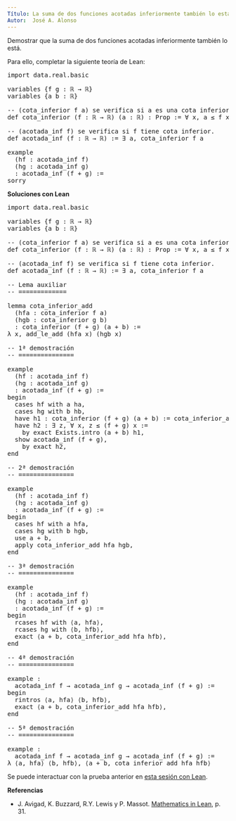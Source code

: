 ```yaml
---
Título: La suma de dos funciones acotadas inferiormente también lo está
Autor:  José A. Alonso
---
```


Demostrar que la suma de dos funciones acotadas inferiormente también lo está.

Para ello, completar la siguiente teoría de Lean:

<pre lang="lean">
import data.real.basic

variables {f g : ℝ → ℝ}
variables {a b : ℝ}

-- (cota_inferior f a) se verifica si a es una cota inferior de f.
def cota_inferior (f : ℝ → ℝ) (a : ℝ) : Prop := ∀ x, a ≤ f x

-- (acotada_inf f) se verifica si f tiene cota inferior.
def acotada_inf (f : ℝ → ℝ) := ∃ a, cota_inferior f a

example
  (hf : acotada_inf f)
  (hg : acotada_inf g)
  : acotada_inf (f + g) :=
sorry
</pre>
<!--more-->

<b>Soluciones con Lean</b>

<pre lang="lean">
import data.real.basic

variables {f g : ℝ → ℝ}
variables {a b : ℝ}

-- (cota_inferior f a) se verifica si a es una cota inferior de f.
def cota_inferior (f : ℝ → ℝ) (a : ℝ) : Prop := ∀ x, a ≤ f x

-- (acotada_inf f) se verifica si f tiene cota inferior.
def acotada_inf (f : ℝ → ℝ) := ∃ a, cota_inferior f a

-- Lema auxiliar
-- =============

lemma cota_inferior_add
  (hfa : cota_inferior f a)
  (hgb : cota_inferior g b)
  : cota_inferior (f + g) (a + b) :=
λ x, add_le_add (hfa x) (hgb x)

-- 1ª demostración
-- ===============

example
  (hf : acotada_inf f)
  (hg : acotada_inf g)
  : acotada_inf (f + g) :=
begin
  cases hf with a ha,
  cases hg with b hb,
  have h1 : cota_inferior (f + g) (a + b) := cota_inferior_add ha hb,
  have h2 : ∃ z, ∀ x, z ≤ (f + g) x :=
    by exact Exists.intro (a + b) h1,
  show acotada_inf (f + g),
    by exact h2,
end

-- 2ª demostración
-- ===============

example
  (hf : acotada_inf f)
  (hg : acotada_inf g)
  : acotada_inf (f + g) :=
begin
  cases hf with a hfa,
  cases hg with b hgb,
  use a + b,
  apply cota_inferior_add hfa hgb,
end

-- 3ª demostración
-- ===============

example
  (hf : acotada_inf f)
  (hg : acotada_inf g)
  : acotada_inf (f + g) :=
begin
  rcases hf with ⟨a, hfa⟩,
  rcases hg with ⟨b, hfb⟩,
  exact ⟨a + b, cota_inferior_add hfa hfb⟩,
end

-- 4ª demostración
-- ===============

example :
  acotada_inf f → acotada_inf g → acotada_inf (f + g) :=
begin
  rintros ⟨a, hfa⟩ ⟨b, hfb⟩,
  exact ⟨a + b, cota_inferior_add hfa hfb⟩,
end

-- 5ª demostración
-- ===============

example :
  acotada_inf f → acotada_inf g → acotada_inf (f + g) :=
λ ⟨a, hfa⟩ ⟨b, hfb⟩, ⟨a + b, cota_inferior_add hfa hfb⟩
</pre>

Se puede interactuar con la prueba anterior en <a href="https://leanprover-community.github.io/lean-web-editor/#url=https://raw.githubusercontent.com/jaalonso/Calculemus/main/src/Suma_de_funciones_acotadas_inferiormente.lean" rel="noopener noreferrer" target="_blank">esta sesión con Lean</a>.

<b>Referencias</b>

+ J. Avigad, K. Buzzard, R.Y. Lewis y P. Massot. [Mathematics in Lean](https://bit.ly/3U4UjBk), p. 31.
